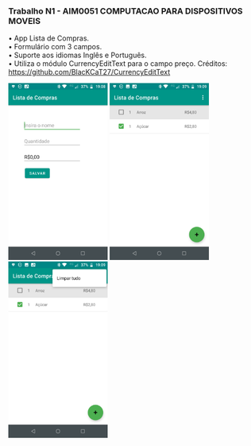 ### Trabalho N1 - AIM0051 COMPUTACAO PARA DISPOSITIVOS MOVEIS


•  App Lista de Compras.  
•  Formulário com 3 campos.  
•  Suporte aos idiomas Inglês e Português.  
•  Utiliza o módulo CurrencyEditText para o campo preço. Créditos: https://github.com/BlacKCaT27/CurrencyEditText  



<img src="screenshot/screen01.png" width="200">  <img src="screenshot/screen02.png" width="200">  <img src="screenshot/screen03.png" width="200">
